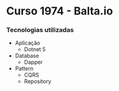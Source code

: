 # Curso 1974 - Balta.io

### Tecnologias utilizadas

  - Aplicação
    - Dotnet 5
  - Database
    - Dapper
  - Pattern
    - CQRS
    - Repository

